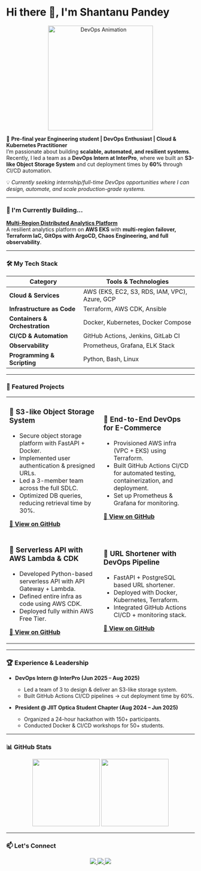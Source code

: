 # Hi there 👋, I'm Shantanu Pandey  

<p align="center">
  <img src="https://media.giphy.com/media/qgQUggAC3Pfv687qPC/giphy.gif" width="280" alt="DevOps Animation" />
</p>

🚀 **Pre-final year Engineering student | DevOps Enthusiast | Cloud & Kubernetes Practitioner**  
I’m passionate about building **scalable, automated, and resilient systems**.  
Recently, I led a team as a **DevOps Intern at InterPro**, where we built an **S3-like Object Storage System** and cut deployment times by **60%** through CI/CD automation.  

💡 *Currently seeking internship/full-time DevOps opportunities where I can design, automate, and scale production-grade systems.*  

---

### 🔭 I'm Currently Building...
**[Multi-Region Distributed Analytics Platform](https://github.com/ShantanuP108/YOUR-REPO)**  
A resilient analytics platform on **AWS EKS** with **multi-region failover, Terraform IaC, GitOps with ArgoCD, Chaos Engineering, and full observability**.  

---

### 🛠️ My Tech Stack  

| Category | Tools & Technologies |
|----------|----------------------|
| **Cloud & Services** | AWS (EKS, EC2, S3, RDS, IAM, VPC), Azure, GCP |
| **Infrastructure as Code** | Terraform, AWS CDK, Ansible |
| **Containers & Orchestration** | Docker, Kubernetes, Docker Compose |
| **CI/CD & Automation** | GitHub Actions, Jenkins, GitLab CI |
| **Observability** | Prometheus, Grafana, ELK Stack |
| **Programming & Scripting** | Python, Bash, Linux |

---

### 🚀 Featured Projects  

<table>
  <tr>
    <td width="50%">
      <h3>🔹 S3-like Object Storage System</h3>
      <ul>
        <li>Secure object storage platform with FastAPI + Docker.</li>
        <li>Implemented user authentication & presigned URLs.</li>
        <li>Led a 3-member team across the full SDLC.</li>
        <li>Optimized DB queries, reducing retrieval time by 30%.</li>
      </ul>
      <p><a href="https://github.com/ShantanuP108/s3-like-object-storage"><strong>🔗 View on GitHub</strong></a></p>
    </td>
    <td width="50%">
      <h3>🔹 End-to-End DevOps for E-Commerce</h3>
      <ul>
        <li>Provisioned AWS infra (VPC + EKS) using Terraform.</li>
        <li>Built GitHub Actions CI/CD for automated testing, containerization, and deployment.</li>
        <li>Set up Prometheus & Grafana for monitoring.</li>
      </ul>
      <p><a href="https://github.com/ShantanuP108/YOUR-ECOM-REPO"><strong>🔗 View on GitHub</strong></a></p>
    </td>
  </tr>
  <tr>
    <td width="50%">
      <h3>🔹 Serverless API with AWS Lambda & CDK</h3>
      <ul>
        <li>Developed Python-based serverless API with API Gateway + Lambda.</li>
        <li>Defined entire infra as code using AWS CDK.</li>
        <li>Deployed fully within AWS Free Tier.</li>
      </ul>
      <p><a href="https://github.com/ShantanuP108/YOUR-LAMBDA-REPO"><strong>🔗 View on GitHub</strong></a></p>
    </td>
    <td width="50%">
      <h3>🔹 URL Shortener with DevOps Pipeline</h3>
      <ul>
        <li>FastAPI + PostgreSQL based URL shortener.</li>
        <li>Deployed with Docker, Kubernetes, Terraform.</li>
        <li>Integrated GitHub Actions CI/CD + monitoring stack.</li>
      </ul>
      <p><a href="https://github.com/ShantanuP108/YOUR-URL-REPO"><strong>🔗 View on GitHub</strong></a></p>
    </td>
  </tr>
</table>

---

### 🏆 Experience & Leadership  

- **DevOps Intern @ InterPro (Jun 2025 – Aug 2025)**  
  - Led a team of 3 to design & deliver an S3-like storage system.  
  - Built GitHub Actions CI/CD pipelines → cut deployment time by 60%.  

- **President @ JIIT Optica Student Chapter (Aug 2024 – Jun 2025)**  
  - Organized a 24-hour hackathon with 150+ participants.  
  - Conducted Docker & CI/CD workshops for 50+ students.  

---

### 📊 GitHub Stats  

<p align="center">
  <img src="https://github-readme-stats.vercel.app/api?username=ShantanuP108&show_icons=true&theme=tokyonight" height="180px" />
  <img src="https://github-readme-stats.vercel.app/api/top-langs/?username=ShantanuP108&layout=compact&theme=tokyonight" height="180px" />
</p>

---

### 📫 Let's Connect  

<p align="center">
  <a href="https://linkedin.com/in/shantanu-pandey-b0609925b" target="_blank">
    <img src="https://img.shields.io/badge/LinkedIn-0077B5?style=for-the-badge&logo=linkedin&logoColor=white" />
  </a>
  <a href="mailto:shantanu.pandeydm@gmail.com" target="_blank">
    <img src="https://img.shields.io/badge/Email-D14836?style=for-the-badge&logo=gmail&logoColor=white" />
  </a>
  <a href="https://github.com/ShantanuP108" target="_blank">
    <img src="https://img.shields.io/badge/GitHub-181717?style=for-the-badge&logo=github&logoColor=white" />
  </a>
</p>
